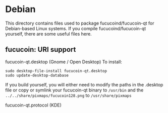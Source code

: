 
Debian
====================
This directory contains files used to package fucucoind/fucucoin-qt
for Debian-based Linux systems. If you compile fucucoind/fucucoin-qt yourself, there are some useful files here.

## fucucoin: URI support ##


fucucoin-qt.desktop  (Gnome / Open Desktop)
To install:

	sudo desktop-file-install fucucoin-qt.desktop
	sudo update-desktop-database

If you build yourself, you will either need to modify the paths in
the .desktop file or copy or symlink your fucucoin-qt binary to `/usr/bin`
and the `../../share/pixmaps/fucucoin128.png` to `/usr/share/pixmaps`

fucucoin-qt.protocol (KDE)


